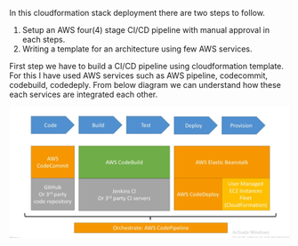 In this cloudformation stack deployment there are two steps to follow.

1. Setup an AWS four(4) stage CI/CD pipeline with manual approval in each steps.
2.  Writing a template for an architecture using few AWS services.
  
First step we have to build a CI/CD pipeline using cloudformation template. For this I have used AWS services such as AWS pipeline, codecommit, codebuild, codedeply. From below diagram we can understand how these each services are integrated each other.

![](images/screen1.png)


